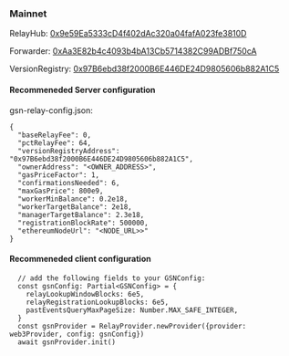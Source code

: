 ### Mainnet

RelayHub: [0x9e59Ea5333cD4f402dAc320a04fafA023fe3810D](https://etherscan.io/address/0x9e59Ea5333cD4f402dAc320a04fafA023fe3810D)

Forwarder: [0xAa3E82b4c4093b4bA13Cb5714382C99ADBf750cA](https://etherscan.io/address/0xAa3E82b4c4093b4bA13Cb5714382C99ADBf750cA)

VersionRegistry: [0x97B6ebd38f2000B6E446DE24D9805606b882A1C5](https://etherscan.io/address/0x97B6ebd38f2000B6E446DE24D9805606b882A1C5)

#### Recommeneded Server configuration
gsn-relay-config.json:
```
{
  "baseRelayFee": 0,
  "pctRelayFee": 64,
  "versionRegistryAddress": "0x97B6ebd38f2000B6E446DE24D9805606b882A1C5",
  "ownerAddress": "<OWNER_ADDRESS>",
  "gasPriceFactor": 1,
  "confirmationsNeeded": 6,
  "maxGasPrice": 800e9,
  "workerMinBalance": 0.2e18,
  "workerTargetBalance": 2e18,
  "managerTargetBalance": 2.3e18,
  "registrationBlockRate": 500000,
  "ethereumNodeUrl": "<NODE_URL>>"
}
```
#### Recommeneded client configuration
```
  // add the following fields to your GSNConfig:
  const gsnConfig: Partial<GSNConfig> = {
    relayLookupWindowBlocks: 6e5,
    relayRegistrationLookupBlocks: 6e5,
    pastEventsQueryMaxPageSize: Number.MAX_SAFE_INTEGER,
  }
  const gsnProvider = RelayProvider.newProvider({provider: web3Provider, config: gsnConfig})
  await gsnProvider.init()
```
